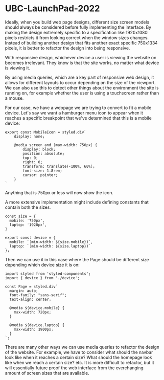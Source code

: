 # UBC-LaunchPad-2022

Ideally, when you build web page designs, different size screen models should always be considered before fully implementing the interface. By making the design extremely specific to a specification like 1920x1080 pixels restricts it from looking correct when the window sizes changes. Instead of building another design that fits another exact specific 750x1334 pixels, it is better to refactor the design into being responsive.

With responsive design, whichever device a user is viewing the website on becomes irrelevant. They know is that the site works, no matter what device is viewing it.

By using media queries, which are a key part of responsive web design, it allows for different layouts to occur depending on the size of the viewport. We can also use this to detect other things about the environment the site is running on, for example whether the user is using a touchscreen rather than a mouse.

For our case, we have a webpage we are trying to convert to fit a mobile device. Let's say we want a hamburger menu icon to appear when it reaches a specific breakpoint that we've determined that this is a mobile device:

```
export const MobileIcon = styled.div`
    display: none;

    @media screen and (max-width: 750px) {
        display: block;
        position: absolute;
        top: 0;
        right: 0;
        transform: translate(-100%, 60%);
        font-size: 1.8rem;
        cursor: pointer;
    }
`
```

Anything that is 750px or less will now show the icon.

A more extensive implementation might include defining constants that contain both the sizes.

```
const size = {
  mobile: '750px',
  laptop: '1920px',
}

export const device = {
  mobile: `(min-width: ${size.mobile})`,
  laptop: `(min-width: ${size.laptop})`
};
```

Then we can use it in this case where the Page should be different size depending which device size it is on:

```
import styled from 'styled-components';
import { device } from './device';

const Page = styled.div`
  margin: auto;
  font-family: "sans-serif";
  text-align: center;

  @media ${device.mobile} {
    max-width: 720px;
  }

  @media ${device.laptop} {
    max-width: 1900px;
  }
`;
```

There are many other ways we can use media queries to refactor the design of the website. For example, we have to consider what should the navbar look like when it reaches a certain size? What should the homepage look like when we reach a certain size? etc. It is more difficult to refactor, but it will essentially future proof the web interface from the everchanging amount of screen sizes that are available.

